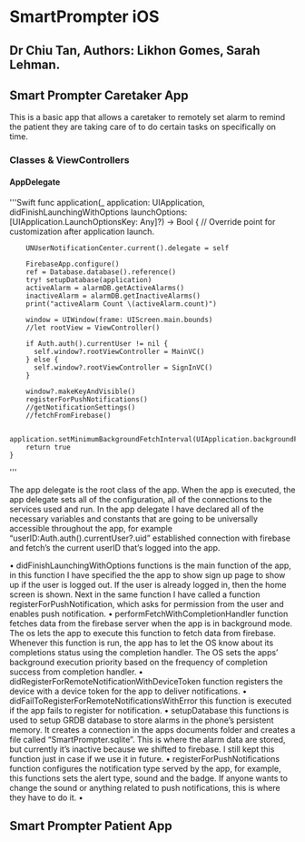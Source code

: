 # SmartPrompter iOS 
## Dr Chiu Tan, Authors: Likhon Gomes, Sarah Lehman.

## Smart Prompter Caretaker App
This is a basic app that allows a caretaker to remotely set alarm to remind the patient they are taking care of to do certain tasks on specifically on time.

### Classes & ViewControllers

#### AppDelegate

'''Swift
    func application(_ application: UIApplication, didFinishLaunchingWithOptions launchOptions: [UIApplication.LaunchOptionsKey: Any]?) -> Bool {
        // Override point for customization after application launch.
        
        UNUserNotificationCenter.current().delegate = self
        
        FirebaseApp.configure()
        ref = Database.database().reference()
        try! setupDatabase(application)
        activeAlarm = alarmDB.getActiveAlarms()
        inactiveAlarm = alarmDB.getInactiveAlarms()
        print("activeAlarm Count \(activeAlarm.count)")
        
        window = UIWindow(frame: UIScreen.main.bounds)
        //let rootView = ViewController()
        
        if Auth.auth().currentUser != nil {
          self.window?.rootViewController = MainVC()
        } else {
          self.window?.rootViewController = SignInVC()
        }
        
        window?.makeKeyAndVisible()
        registerForPushNotifications()
        //getNotificationSettings()
        //fetchFromFirebase()
        
        application.setMinimumBackgroundFetchInterval(UIApplication.backgroundFetchIntervalMinimum)
        return true
    }
'''


The app delegate is the root class of the app. When the app is executed, the app delegate sets all of the configuration, all of the connections to the services used and run. In the app delegate I have declared all of the necessary variables and constants that are going to be universally accessible throughout the app, for example “userID:Auth.auth().currentUser?.uid” established connection with firebase and fetch’s the current userID that’s logged into the app.

•	didFinishLaunchingWithOptions functions is the main function of the app, in this function I have specified the the app to show sign up page to show up if the user is logged out. If the user is already logged in, then the home screen is shown. Next in the same function I have called a function registerForPushNotification, which asks for permission from the user and enables push notification.
•	performFetchWithCompletionHandler function fetches data from the firebase server when the app is in background mode. The os lets the app to execute this function to fetch data from firebase. Whenever this function is run, the app has to let the OS know about its completions status using the completion handler. The OS sets the apps’ background execution priority based on the frequency of completion success from completion handler.
•	didRegisterForRemoteNotificationWithDeviceToken function registers the device with a device token for the app to deliver notifications.
•	didFailToRegisterForRemoteNotificationsWithError this function is executed if the app fails to register for notification.
•	setupDatabase this functions is used to setup GRDB database to store alarms in the phone’s persistent memory. It creates a connection in the apps documents folder and creates a file called “SmartPrompter.sqlite”. This is where the alarm data are stored, but currently it’s inactive because we shifted to firebase. I still kept this function just in case if we use it in future.
•	registerForPushNotifications function configures the notification type served by the app, for example, this functions sets the alert type, sound and the badge. If anyone wants to change the sound or anything related to push notifications, this is where they have to do it.
•	


## Smart Prompter Patient App

